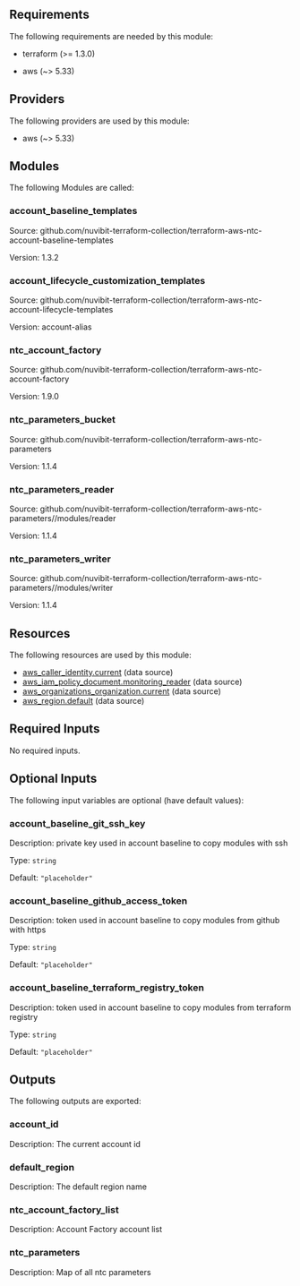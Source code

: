 <!-- BEGIN_TF_DOCS -->
## Requirements

The following requirements are needed by this module:

- terraform (>= 1.3.0)

- aws (~> 5.33)

## Providers

The following providers are used by this module:

- aws (~> 5.33)

## Modules

The following Modules are called:

### account\_baseline\_templates

Source: github.com/nuvibit-terraform-collection/terraform-aws-ntc-account-baseline-templates

Version: 1.3.2

### account\_lifecycle\_customization\_templates

Source: github.com/nuvibit-terraform-collection/terraform-aws-ntc-account-lifecycle-templates

Version: account-alias

### ntc\_account\_factory

Source: github.com/nuvibit-terraform-collection/terraform-aws-ntc-account-factory

Version: 1.9.0

### ntc\_parameters\_bucket

Source: github.com/nuvibit-terraform-collection/terraform-aws-ntc-parameters

Version: 1.1.4

### ntc\_parameters\_reader

Source: github.com/nuvibit-terraform-collection/terraform-aws-ntc-parameters//modules/reader

Version: 1.1.4

### ntc\_parameters\_writer

Source: github.com/nuvibit-terraform-collection/terraform-aws-ntc-parameters//modules/writer

Version: 1.1.4

## Resources

The following resources are used by this module:

- [aws_caller_identity.current](https://registry.terraform.io/providers/hashicorp/aws/latest/docs/data-sources/caller_identity) (data source)
- [aws_iam_policy_document.monitoring_reader](https://registry.terraform.io/providers/hashicorp/aws/latest/docs/data-sources/iam_policy_document) (data source)
- [aws_organizations_organization.current](https://registry.terraform.io/providers/hashicorp/aws/latest/docs/data-sources/organizations_organization) (data source)
- [aws_region.default](https://registry.terraform.io/providers/hashicorp/aws/latest/docs/data-sources/region) (data source)

## Required Inputs

No required inputs.

## Optional Inputs

The following input variables are optional (have default values):

### account\_baseline\_git\_ssh\_key

Description: private key used in account baseline to copy modules with ssh

Type: `string`

Default: `"placeholder"`

### account\_baseline\_github\_access\_token

Description: token used in account baseline to copy modules from github with https

Type: `string`

Default: `"placeholder"`

### account\_baseline\_terraform\_registry\_token

Description: token used in account baseline to copy modules from terraform registry

Type: `string`

Default: `"placeholder"`

## Outputs

The following outputs are exported:

### account\_id

Description: The current account id

### default\_region

Description: The default region name

### ntc\_account\_factory\_list

Description: Account Factory account list

### ntc\_parameters

Description: Map of all ntc parameters
<!-- END_TF_DOCS -->